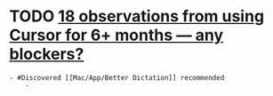# TODO [18 observations from using Cursor for 6+ months — any blockers?](https://anyblockers.com/posts/18-observations-from-using-cursor-for-6-months)
	- #Discovered [[Mac/App/Better Dictation]] recommended
		-
